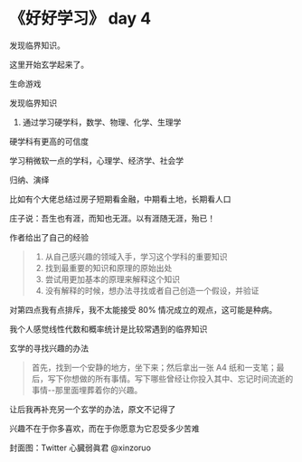 # 《好好学习》 day 4

发现临界知识。

这里开始玄学起来了。

生命游戏

发现临界知识

1. 通过学习硬学科，数学、物理、化学、生理学

硬学科有更高的可信度

学习稍微软一点的学科，心理学、经济学、社会学

归纳、演绎

比如有个大佬总结过房子短期看金融，中期看土地，长期看人口



庄子说：吾生也有涯，而知也无涯。以有涯随无涯，殆已！

作者给出了自己的经验

> 1. 从自己感兴趣的领域入手，学习这个学科的重要知识
> 2. 找到最重要的知识和原理的原始出处
> 3. 尝试用更加基本的原理来解释这个知识
> 4. 没有解释的时候，想办法寻找或者自己创造一个假设，并验证

对第四点我有点排斥，我不太能接受 80% 情况成立的观点，这可能是种病。

我个人感觉线性代数和概率统计是比较常遇到的临界知识

玄学的寻找兴趣的办法

> 首先，找到一个安静的地方，坐下来；然后拿出一张 A4 纸和一支笔；最后，写下你想做的所有事情。写下哪些曾经让你投入其中、忘记时间流逝的事情--那里面埋葬着你的兴趣。

让后我再补充另一个玄学的办法，原文不记得了

兴趣不在于你多喜欢，而在于你愿意为它忍受多少苦难

封面图：Twitter 心臓弱眞君 @xinzoruo